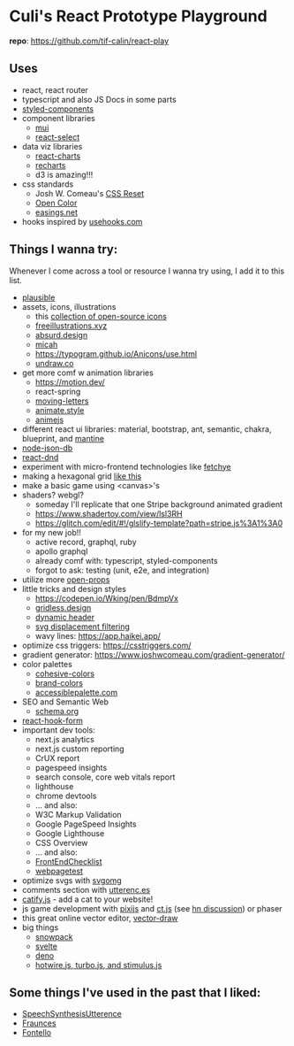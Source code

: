 # Culi's React Prototype Playground
**repo**: https://github.com/tif-calin/react-play

## Uses
 - react, react router
 - typescript and also JS Docs in some parts 
 - [styled-components](https://www.styled-components.com/)
 - component libraries
   - [mui](https://mui.com/)  
   - [react-select](https://react-select.com/)
 - data viz libraries
   - [react-charts](https://react-charts.tanstack.com/)
   - [recharts](https://recharts.org/)
   - d3 is amazing!!!
 - css standards
   - Josh W. Comeau's [CSS Reset](https://www.joshwcomeau.com/css/custom-css-reset/) 
   - [Open Color](https://yeun.github.io/open-color/)
   - [easings.net](https://easings.net/)
 - hooks inspired by [usehooks.com](https://usehooks.com/)

## Things I wanna try:
Whenever I come across a tool or resource I wanna try using, I add it to this list.
 - [plausible](https://plausible.io/)
 - assets, icons, illustrations 
   - this [collection of open-source icons](https://www.iconshock.com/freeicons/)
   - [freeillustrations.xyz](https://freeillustrations.xyz/)
   - [absurd.design](https://absurd.design/)
   - [micah](https://avatars.dicebear.com/styles/micah)
   - https://typogram.github.io/Anicons/use.html 
   - [undraw.co](https://undraw.co/illustrations)
 - get more comf w animation libraries
   - https://motion.dev/ 
   - react-spring
   - [moving-letters](https://tobiasahlin.com/moving-letters/)
   - [animate.style](https://animate.style/)
   - [animejs](https://animejs.com/)
 - different react ui libraries: material, bootstrap, ant, semantic, chakra, blueprint, and [mantine](https://mantine.dev/)
 - [node-json-db](https://www.npmjs.com/package/node-json-db)
 - [react-dnd](https://react-dnd.github.io/react-dnd/)
 - experiment with micro-frontend technologies like [fetchye](https://www.npmjs.com/package/fetchye)
 - making a hexagonal grid [like this](https://css-tricks.com/hexagons-and-beyond-flexible-responsive-grid-patterns-sans-media-queries/)
 - make a basic game using \<canvas>'s
 - shaders? webgl?
   - someday I'll replicate that one Stripe background animated gradient
   - https://www.shadertoy.com/view/lsl3RH 
   - https://glitch.com/edit/#!/glslify-template?path=stripe.js%3A1%3A0 
 - for my new job!!
   - active record, graphql, ruby
   - apollo graphql
   - already comf with: typescript, styled-components
   - forgot to ask: testing (unit, e2e, and integration)
 - utilize more [open-props](https://open-props.style/)
 - little tricks and design styles
   - https://codepen.io/Wking/pen/BdmpVx
   - [gridless.design](https://gridless.design/)
   - [dynamic header](https://www.smashingmagazine.com/2021/07/dynamic-header-intersection-observer/#comments-dynamic-header-intersection-observer)
   - [svg displacement filtering](https://www.smashingmagazine.com/2021/09/deep-dive-wonderful-world-svg-displacement-filtering/)
   - wavy lines: https://app.haikei.app/
 - optimize css triggers: https://csstriggers.com/ 
 - gradient generator: https://www.joshwcomeau.com/gradient-generator/
 - color palettes 
   - [cohesive-colors](https://javier.xyz/cohesive-colors/)
   - [brand-colors](http://brandcolors.net/)
   - [accessiblepalette.com](https://accessiblepalette.com/)
 - SEO and Semantic Web
   - [schema.org](https://schema.org/)
 - [react-hook-form](https://medium.com/geekculture/the-1-best-design-pattern-for-managing-forms-in-react-87ae825c98f4)
 - important dev tools:
   - next.js analytics
   - next.js custom reporting
   - CrUX report
   - pagespeed insights
   - search console, core web vitals report
   - lighthouse
   - chrome devtools
   - ... and also:
   - W3C Markup Validation
   - Google PageSpeed Insights
   - Google Lighthouse
   - CSS Overview
   - ... and also:
   - [FrontEndChecklist](https://frontendchecklist.io/)
   - [webpagetest](https://webpagetest.org/)
 - optimize svgs with [svgomg](https://jakearchibald.github.io/svgomg/) 
 - comments section with [utterenc.es](https://utteranc.es/)
 - [catify.js](https://github.com/yobert/catify) - add a cat to your website!
 - js game development with [pixijs](https://pixijs.com/) and [ct.js](https://ctjs.rocks/) (see [hn discussion](https://news.ycombinator.com/item?id=24176655)) or phaser
 - this great online vector editor, [vector-draw](https://editor.method.ac/)
 - big things
    - [snowpack](https://www.snowpack.dev/)
    - [svelte](https://svelte.dev/)
    - [deno](https://deno.land/)
    - [hotwire.js, turbo.js, and stimulus.js](https://hotwired.dev/)

## Some things I've used in the past that I liked:
 - [SpeechSynthesisUtterence](https://developer.mozilla.org/en-US/docs/Web/API/SpeechSynthesisUtterance)
 - [Fraunces](https://fraunces.undercase.xyz/)
 - [Fontello](https://fontello.com/)

